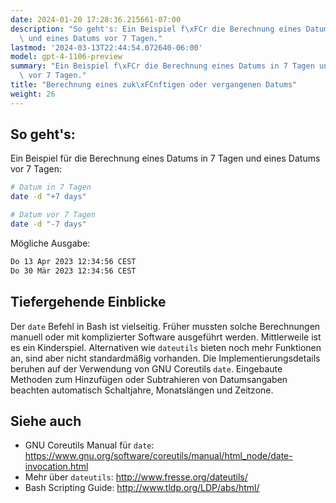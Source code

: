 ```yaml
---
date: 2024-01-20 17:28:36.215661-07:00
description: "So geht's: Ein Beispiel f\xFCr die Berechnung eines Datums in 7 Tagen\
  \ und eines Datums vor 7 Tagen."
lastmod: '2024-03-13T22:44:54.072640-06:00'
model: gpt-4-1106-preview
summary: "Ein Beispiel f\xFCr die Berechnung eines Datums in 7 Tagen und eines Datums\
  \ vor 7 Tagen."
title: "Berechnung eines zuk\xFCnftigen oder vergangenen Datums"
weight: 26
---
```


## So geht's:
Ein Beispiel für die Berechnung eines Datums in 7 Tagen und eines Datums vor 7 Tagen:

```Bash
# Datum in 7 Tagen
date -d "+7 days"

# Datum vor 7 Tagen
date -d "-7 days"
```

Mögliche Ausgabe:

```Bash
Do 13 Apr 2023 12:34:56 CEST
Do 30 Mär 2023 12:34:56 CEST
```

## Tiefergehende Einblicke
Der `date` Befehl in Bash ist vielseitig. Früher mussten solche Berechnungen manuell oder mit komplizierter Software ausgeführt werden. Mittlerweile ist es ein Kinderspiel. Alternativen wie `dateutils` bieten noch mehr Funktionen an, sind aber nicht standardmäßig vorhanden. Die Implementierungsdetails beruhen auf der Verwendung von GNU Coreutils `date`. Eingebaute Methoden zum Hinzufügen oder Subtrahieren von Datumsangaben beachten automatisch Schaltjahre, Monatslängen und Zeitzone.

## Siehe auch
- GNU Coreutils Manual für `date`: https://www.gnu.org/software/coreutils/manual/html_node/date-invocation.html
- Mehr über `dateutils`: http://www.fresse.org/dateutils/
- Bash Scripting Guide: http://www.tldp.org/LDP/abs/html/

